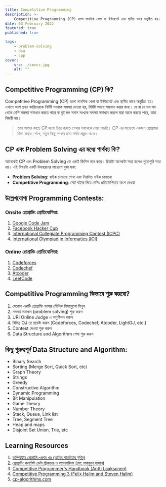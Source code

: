 ```yaml
---
title: Competitive Programming
description: >-
    Competitive Programming (CP) হলো মানসিক খেলা যা ইন্টারনেট এবং স্থানীয় ভাবে অনুষ্ঠিত হয়। এখানে অংশ গ্রহন কারিদেরকে নির্দিষ্ট সংখ্যক সমস্যা দেওয়া হয়, নির্দিষ্ট সময়ে সমাধান করার জন্য।
date: 03 February 2022
featured: true
published: true

tags:
    - problem-solving
    - dsa
    - cpp
cover:
    src: ./cover.jpg
    alt: ""
---
```


## Competitive Programming (CP) কি?

Competitive Programming (CP) হলো মানসিক খেলা যা ইন্টারনেট এবং স্থানীয় ভাবে অনুষ্ঠিত হয়। এখানে অংশ গ্রহন কারিদেরকে নির্দিষ্ট সংখ্যক সমস্যা দেওয়া হয়, নির্দিষ্ট সময়ে সমাধান করার জন্য। যে বা যে দল সব থেকে বেশি সমস্যা সমাধান করতে পারে বা দুই দল সমান সংখ্যক সমস্যা সমাধান করলে যারা আগে করতে পারে, তারা বিজয়ী হয়।

> তবে আমার কাছে CP হলো চিন্তা করতে শেখার সবথেকে সেরা পদ্ধতি। CP এর মাধ্যেমে একজন প্রোগ্রামার চিন্তা করতে শেখে, নতুন কিছু শেখার জন্য সর্বদা প্রস্তুত থাকে।

## CP এবং Problem Solving এর মধ্যে পার্থক্য কি?

আনেকেই CP এবং Problem Solving কে একই জিনিস মনে করে। চিন্তাটা অনেকটা সত্য হলেও পুরোপুরি সত্য নয়। এই বিষয়টা একটি উদাহরনের মাধ্যেমে বুঝা যাক:

- **Problem Solving**: বাইক চালানো শেখা এবং নিয়মিত বাইক চালানো
- **Competitive Programming**: সেই বাইক নিয়ে রেসিং প্রতিযোগিতায় অংশ নেওয়া

## উল্লেখযোগ্য Programming Contests:

### Onsite প্রোগ্রামিং প্রোতিযােগিতা:

1. [Google Code Jam](https://en.wikipedia.org/wiki/Google_Code_Jam)
2. [Facebook Hacker Cup](https://en.wikipedia.org/wiki/Facebook_Hacker_Cup)
3. [International Collegiate Programming Contest (ICPC)](https://en.wikipedia.org/wiki/International_Collegiate_Programming_Contest)
4. [International Olympiad in Informatics (IOI)](https://en.wikipedia.org/wiki/International_Olympiad_in_Informatics)

### Online প্রোগ্রামিং প্রোতিযােগিতা:

1. [Codeforces](https://codeforces.com)
2. [Codechef](https://www.codechef.com/)
3. [Atcoder](https://atcoder.jp/)
4. [LeetCode](https://leetcode.com/)

## Competitive Programming কিভাবে শুরু করবো?

1. যেকোন একটি প্রোগ্রামিং ভাষার মৌলিক বিষয়গুলো শিখুন
2. সমস্যা সমাধান (problem solving) শুরু করুন
3. URI Online Judge এ অনুশীলন করুন
4. বিভিন্ন OJ তে প্রচেষ্টা করুন (Codeforces, Codechef, Atcoder, LightOJ, etc.)
5. Contest দেওয়া শুরু করুন
6. Data Structure and Algorithm শেখা শুরু করুন

## কিছু গুরুত্বপূর্ন Data Structure and Algorithm:

- Binary Search
- Sorting (Merge Sort, Quick Sort, etc)
- Graph Theory
- Strings
- Greedy
- Constructive Algorithm
- Dynamic Programming
- Bit Manipulation
- Game Theory
- Number Theory
- Stack, Queue, Link list
- Tree, Segment Tree
- Heap and maps
- Disjoint Set Union, Trie, etc

## Learning Resources

1. [কম্পিউটার প্রোগ্রামিং-প্রথম খণ্ড (তামিম শাহরিয়ার সুবিন)](https://www.rokomari.com/book/166987/computer-programming--1st-part)
2. [প্রোগ্রামিং কনটেস্ট ডেটা স্ট্রাকচার ও অ্যালগরিদম (মো: মাহবুবুল হাসান)](http://dimik.pub/book/77/programming-contest-data-structure-and-algorithm)
3. [Competitive Programmer's Handbook (Antti Laaksonen)](https://cses.fi/book/book.pdf)
4. [Competitive Programming 3 (Felix Halim and Steven Halim)](https://cpbook.net/)
5. [cp-algorithms.com ](https://cp-algorithms.com/)
